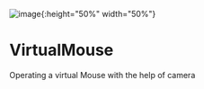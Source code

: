 ![image](https://user-images.githubusercontent.com/79296149/136213914-ecd296c7-0090-4785-8240-4fdb08089d7d.png){:height="50%" width="50%"}


# VirtualMouse
Operating a virtual Mouse with the help of camera
